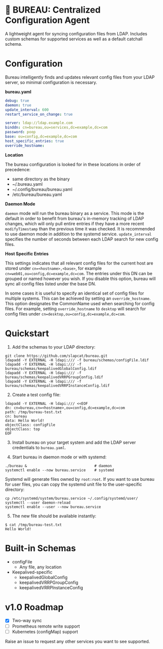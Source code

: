 # :card_index: BUREAU: Centralized Configuration Agent

A lightweight agent for syncing configuration files from LDAP. Includes custom schemas for supported services as well as a default catchall schema.

# Configuration
Bureau intelligently finds and updates relevant config files from your LDAP server, so minimal configuration is necessary.

**bureau.yaml**
```yaml
debug: true
daemon: true
update_interval: 600
restart_service_on_change: true

server: ldap://ldap.example.com
binddn: cn=bureau,ou=services,dc=example,dc=com
password: poop
base: ou=config,dc=example,dc=com
host_specific_entries: true
override_hostname:
```

**Location**

The bureau configuration is looked for in these locations in order of precedence:
- same directory as the binary
- ~/.bureau.yaml
- ~/.config/bureau/bureau.yaml
- /etc/bureau/bureau.yaml

**Daemon Mode**

`daemon` mode will run the bureau binary as a service. This mode is the default in order to benefit from bureau's in-memory tracking of LDAP changes, which will only pull entire entries if they have a more recent `modifyTimestamp` than the previous time it was checked. It is recommended to use daemon mode in addition to the systemd service. `update_interval` specifies the number of seconds between each LDAP search for new config files.

**Host Specific Entries**

This settings indicates that all relevant config files for the current host are stored under `cn=<hostname>,<base>`, for example `cn=web01,ou=config,dc=example,dc=com`. The entries under this DN can be grouped or named however you wish. If you disable this option, bureau will sync all config files listed under the base DN.

In some cases it is useful to specify an identical set of config files for multiple systems. This can be achieved by setting an `override_hostname`. This option designates the CommonName used when searching for config files. For example, setting `override_hostname` to `desktop` will search for config files under `cn=desktop,ou=config,dc=example,dc=com`.

# Quickstart
1. Add the schemas to your LDAP directory:
```
git clone https://github.com/slapcat/bureau.git
ldapadd -Y EXTERNAL -H ldapi:/// -f bureau/schemas/configFile.ldif
ldapadd -Y EXTERNAL -H ldapi:/// -f bureau/schemas/keepalivedGlobalConfig.ldif
ldapadd -Y EXTERNAL -H ldapi:/// -f bureau/schemas/keepalivedVRRPGroupConfig.ldif
ldapadd -Y EXTERNAL -H ldapi:/// -f bureau/schemas/keepalivedVRRPInstanceConfig.ldif
```

2. Create a test config file:
```
ldapadd -Y EXTERNAL -H ldapi:/// <<EOF
dn: cn=bureau,cn=<hostname>,ou=config,dc=example,dc=com
path: /tmp/bureau-test.txt
cn: bureau
data: Hello World!
objectClass: configFile
objectClass: top
EOF
```

3. Install bureau on your target system and add the LDAP server credentials to `bureau.yaml`.

4. Start bureau in daemon mode or with systemd:
```
./bureau &                               # daemon
systemctl enable --now bureau.service    # systemd
```

Systemd will generate files owned by `root:root`. If you want to use bureau for user files, you can copy the systemd unit file to the user-specific directory:
```
cp /etc/systemd/system/bureau.service ~/.config/systemd/user/
systemctl --user daemon-reload
systemctl enable --user --now bureau.service
```

5. The new file should be available instantly:
```
$ cat /tmp/bureau-test.txt
Hello World!
```

# Built-in Schemas
- configFile
  - Any file, any location
- Keepalived-specific
  - keepalivedGlobalConfig
  - keepalivedVRRPGroupConfig
  - keepalivedVRRPInstanceConfig

# v1.0 Roadmap
- [X] Two-way sync
- [ ] Prometheus remote write support
- [ ] Kubernetes (configMap) support

Raise an issue to request any other services you want to see supported.
